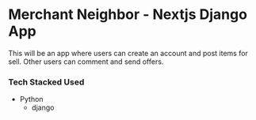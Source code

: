 # Merchant Neighbor - Nextjs Django App

<p>This will be an app where users can create an account and post items for sell. Other users can comment and send offers.</p>

<h3>Tech Stacked Used</h3>

- Python
  - django
